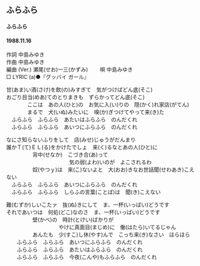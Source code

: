 ## ふらふら
#### ふらふら
#### 1988.11.16


作詞     中島みゆき  
作曲      中島みゆき  
編曲 (Ver.) 瀬尾(せお)一三(かずみ)　　 
唄     中島みゆき   
□ LYRIC (a)●『グッバイ ガール』　　   
  
甘(あま)い酒(さけ)を飲(の)みすぎて　気がつけばどん底(そこ)  
おごり目当(めあ)てのとりまきも　ずらかってどん底(そこ)  
　　　　ここは　あの人(ひと)の　お気に入(い)りの　隠(かく)れ家店(がてん)  
　　　　まるで　犬(いぬ)みたいに　嗅(か)ぎつけてやって来(き)た  
　ふらふら　ふらふら　あたいはふらふら　のんだくれ  
　ふらふら　ふらふら　あいつにふらふら　のんだくれ  
  
なにさ知らないふりをして　店(みせ)じゅうがだんまり  
誰かＴ(て)ＥＬ(る)をかけたでしょ　来(く)るなとあの人(ひと)に  
　　　　　背中(せなか)　こづき合(あ)って  
　　　　　　　　　　　　気の弱(よわ)いのが　よこされるわ  
　　　　　奴(やつｙ)は　来(こ)ないよと　大(おお)きなお世話聞(せわあき)こえない  
　ふらふら　ふらふら　あいつにふらふら　のんだくれ  
　ふらふら　ふらふら　しらふの言葉(ことば)は　聞(き)こえない  
  
難(むずか)しいこたァ　抜(ぬ)きにして　ま、一杯(いっばい)どうです  
それであいつは　何処(どこ)なのさ　ま、一杯(いっばい)どうです  
　　　　　壁(かべ)の　時計(とけい)ばかりが  
　　　　　　　　　　やけに真面目(まじめ)に　働(はたら)いてるじゃん  
　　　　　あんたも　少(すこ)し休(やす)んで　こっち来(き)なさい　ほらほら  
　　ふらふら　ふらふら　あいつにふらふら　のんだくれ  
　　ふらふら　ふらふら　あたいはふらふら　のんだくれ  
　　ふらふら　ふらふら　今夜(こんや)もふらふら　のんだくれ  